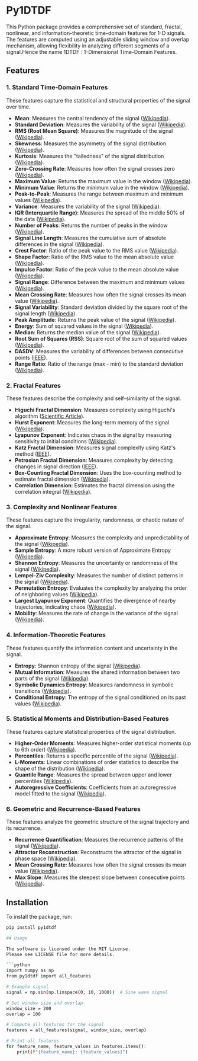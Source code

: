 # Py1DTDF

This Python package provides a comprehensive set of standard, fractal, nonlinear, and information-theoretic time-domain features for 1-D signals. The features are computed using an adjustable sliding window and overlap mechanism, allowing flexibility in analyzing different segments of a signal.Hence the name 1DTDF : 1-Dimensional Time-Domain Features.

## Features

### 1. Standard Time-Domain Features
These features capture the statistical and structural properties of the signal over time.

- **Mean**: Measures the central tendency of the signal ([Wikipedia](https://en.wikipedia.org/wiki/Mean)).
- **Standard Deviation**: Measures the variability of the signal ([Wikipedia](https://en.wikipedia.org/wiki/Standard_deviation)).
- **RMS (Root Mean Square)**: Measures the magnitude of the signal ([Wikipedia](https://en.wikipedia.org/wiki/Root_mean_square)).
- **Skewness**: Measures the asymmetry of the signal distribution ([Wikipedia](https://en.wikipedia.org/wiki/Skewness)).
- **Kurtosis**: Measures the "tailedness" of the signal distribution ([Wikipedia](https://en.wikipedia.org/wiki/Kurtosis)).
- **Zero-Crossing Rate**: Measures how often the signal crosses zero ([Wikipedia](https://en.wikipedia.org/wiki/Zero-crossing_rate)).
- **Maximum Value**: Returns the maximum value in the window ([Wikipedia](https://en.wikipedia.org/wiki/Maxima_and_minima)).
- **Minimum Value**: Returns the minimum value in the window ([Wikipedia](https://en.wikipedia.org/wiki/Maxima_and_minima)).
- **Peak-to-Peak**: Measures the range between maximum and minimum values ([Wikipedia](https://en.wikipedia.org/wiki/Peak-to-peak)).
- **Variance**: Measures the variability of the signal ([Wikipedia](https://en.wikipedia.org/wiki/Variance)).
- **IQR (Interquartile Range)**: Measures the spread of the middle 50% of the data ([Wikipedia](https://en.wikipedia.org/wiki/Interquartile_range)).
- **Number of Peaks**: Returns the number of peaks in the window ([Wikipedia](https://en.wikipedia.org/wiki/Peak_detection)).
- **Signal Line Length**: Measures the cumulative sum of absolute differences in the signal ([Wikipedia](https://en.wikipedia.org/wiki/Signal_line)).
- **Crest Factor**: Ratio of the peak value to the RMS value ([Wikipedia](https://en.wikipedia.org/wiki/Crest_factor)).
- **Shape Factor**: Ratio of the RMS value to the mean absolute value ([Wikipedia](https://en.wikipedia.org/wiki/Shape_factor_(signal_processing))).
- **Impulse Factor**: Ratio of the peak value to the mean absolute value ([Wikipedia](https://en.wikipedia.org/wiki/Impulse_factor)).
- **Signal Range**: Difference between the maximum and minimum values ([Wikipedia](https://en.wikipedia.org/wiki/Range_(statistics))).
- **Mean Crossing Rate**: Measures how often the signal crosses its mean value ([Wikipedia](https://en.wikipedia.org/wiki/Mean_crossing_rate)).
- **Signal Variability**: Standard deviation divided by the square root of the signal length ([Wikipedia](https://en.wikipedia.org/wiki/Standard_error)).
- **Peak Amplitude**: Returns the peak value of the signal ([Wikipedia](https://en.wikipedia.org/wiki/Peak_amplitude)).
- **Energy**: Sum of squared values in the signal ([Wikipedia](https://en.wikipedia.org/wiki/Energy_(signal_processing))).
- **Median**: Returns the median value of the signal ([Wikipedia](https://en.wikipedia.org/wiki/Median)).
- **Root Sum of Squares (RSS)**: Square root of the sum of squared values ([Wikipedia](https://en.wikipedia.org/wiki/Root_sum_of_squares)).
- **DASDV**: Measures the variability of differences between consecutive points ([IEEE](https://ieeexplore.ieee.org/document/7516723)).
- **Range Ratio**: Ratio of the range (max - min) to the standard deviation ([Wikipedia](https://en.wikipedia.org/wiki/Range_(statistics))).

### 2. Fractal Features
These features describe the complexity and self-similarity of the signal.

- **Higuchi Fractal Dimension**: Measures complexity using Higuchi's algorithm ([Scientific Article](https://www.sciencedirect.com/science/article/abs/pii/0167278988900814)).
- **Hurst Exponent**: Measures the long-term memory of the signal ([Wikipedia](https://en.wikipedia.org/wiki/Hurst_exponent)).
- **Lyapunov Exponent**: Indicates chaos in the signal by measuring sensitivity to initial conditions ([Wikipedia](https://en.wikipedia.org/wiki/Lyapunov_exponent)).
- **Katz Fractal Dimension**: Measures signal complexity using Katz's method ([IEEE](https://ieeexplore.ieee.org/document/6170137)).
- **Petrosian Fractal Dimension**: Measures complexity by detecting changes in signal direction ([IEEE](https://ieeexplore.ieee.org/document/517198)).
- **Box-Counting Fractal Dimension**: Uses the box-counting method to estimate fractal dimension ([Wikipedia](https://en.wikipedia.org/wiki/Box-counting_fractal_dimension)).
- **Correlation Dimension**: Estimates the fractal dimension using the correlation integral ([Wikipedia](https://en.wikipedia.org/wiki/Correlation_dimension)).

### 3. Complexity and Nonlinear Features
These features capture the irregularity, randomness, or chaotic nature of the signal.

- **Approximate Entropy**: Measures the complexity and unpredictability of the signal ([Wikipedia](https://en.wikipedia.org/wiki/Approximate_entropy)).
- **Sample Entropy**: A more robust version of Approximate Entropy ([Wikipedia](https://en.wikipedia.org/wiki/Sample_entropy)).
- **Shannon Entropy**: Measures the uncertainty or randomness of the signal ([Wikipedia](https://en.wikipedia.org/wiki/Entropy_(information_theory))).
- **Lempel-Ziv Complexity**: Measures the number of distinct patterns in the signal ([Wikipedia](https://en.wikipedia.org/wiki/Lempel%E2%80%93Ziv_complexity)).
- **Permutation Entropy**: Evaluates the complexity by analyzing the order of neighboring values ([Wikipedia](https://en.wikipedia.org/wiki/Permutation_entropy)).
- **Largest Lyapunov Exponent**: Quantifies the divergence of nearby trajectories, indicating chaos ([Wikipedia](https://en.wikipedia.org/wiki/Lyapunov_exponent)).
- **Mobility**: Measures the rate of change in the variance of the signal ([Wikipedia](https://en.wikipedia.org/wiki/Mobility_(physics))).

### 4. Information-Theoretic Features
These features quantify the information content and uncertainty in the signal.

- **Entropy**: Shannon entropy of the signal ([Wikipedia](https://en.wikipedia.org/wiki/Entropy_(information_theory))).
- **Mutual Information**: Measures the shared information between two parts of the signal ([Wikipedia](https://en.wikipedia.org/wiki/Mutual_information)).
- **Symbolic Dynamics Entropy**: Measures randomness in symbolic transitions ([Wikipedia](https://en.wikipedia.org/wiki/Symbolic_dynamics)).
- **Conditional Entropy**: The entropy of the signal conditioned on its past values ([Wikipedia](https://en.wikipedia.org/wiki/Conditional_entropy)).

### 5. Statistical Moments and Distribution-Based Features
These features capture statistical properties of the signal distribution.

- **Higher-Order Moments**: Measures higher-order statistical moments (up to 6th order) ([Wikipedia](https://en.wikipedia.org/wiki/Moment_(mathematics))).
- **Percentiles**: Returns a specific percentile of the signal ([Wikipedia](https://en.wikipedia.org/wiki/Percentile)).
- **L-Moments**: Linear combinations of order statistics to describe the shape of the distribution ([Wikipedia](https://en.wikipedia.org/wiki/L-moment)).
- **Quantile Range**: Measures the spread between upper and lower percentiles ([Wikipedia](https://en.wikipedia.org/wiki/Quantile)).
- **Autoregressive Coefficients**: Coefficients from an autoregressive model fitted to the signal ([Wikipedia](https://en.wikipedia.org/wiki/Autoregressive_model)).

### 6. Geometric and Recurrence-Based Features
These features analyze the geometric structure of the signal trajectory and its recurrence.

- **Recurrence Quantification**: Measures the recurrence patterns of the signal ([Wikipedia](https://en.wikipedia.org/wiki/Recurrence_quantification_analysis)).
- **Attractor Reconstruction**: Reconstructs the attractor of the signal in phase space ([Wikipedia](https://en.wikipedia.org/wiki/Phase_space_reconstruction)).
- **Mean Crossing Rate**: Measures how often the signal crosses its mean value ([Wikipedia](https://en.wikipedia.org/wiki/Mean_crossing_rate)).
- **Max Slope**: Measures the steepest slope between consecutive points ([Wikipedia](https://en.wikipedia.org/wiki/Slope)).

## Installation

To install the package, run:

```bash
pip install py1dtdf

## Usage

The software is licensed under the MIT License.
Please see LICENSE file for more details.

```python
import numpy as np
from py1dtdf import all_features

# Example signal
signal = np.sin(np.linspace(0, 10, 1000))  # Sine wave signal

# Set window size and overlap
window_size = 200
overlap = 100

# Compute all features for the signal
features = all_features(signal, window_size, overlap)

# Print all features
for feature_name, feature_values in features.items():
    print(f"{feature_name}: {feature_values}")
